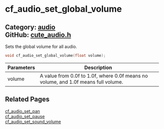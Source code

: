[//]: # (This file is automatically generated by Cute Framework's docs parser.)
[//]: # (Do not edit this file by hand!)
[//]: # (See: https://github.com/RandyGaul/cute_framework/blob/master/samples/docs_parser.cpp)
[](../header.md ':include')

# cf_audio_set_global_volume

Category: [audio](/api_reference?id=audio)  
GitHub: [cute_audio.h](https://github.com/RandyGaul/cute_framework/blob/master/include/cute_audio.h)  
---

Sets the global volume for all audio.

```cpp
void cf_audio_set_global_volume(float volume);
```

Parameters | Description
--- | ---
volume | A value from 0.0f to 1.0f, where 0.0f means no volume, and 1.0f means full volume.

## Related Pages

[cf_audio_set_pan](/audio/cf_audio_set_pan.md)  
[cf_audio_set_pause](/audio/cf_audio_set_pause.md)  
[cf_audio_set_sound_volume](/audio/cf_audio_set_sound_volume.md)  
